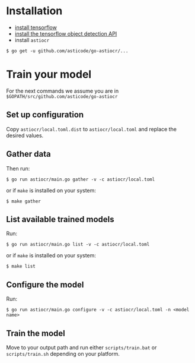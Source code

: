 # Installation

- [install tensorflow](https://www.tensorflow.org/install/)
- [install the tensorflow object detection API](https://github.com/tensorflow/models/blob/master/research/object_detection/g3doc/installation.md)
- install `astiocr` 

```
$ go get -u github.com/asticode/go-astiocr/...
```

# Train your model

For the next commands we assume you are in `$GOPATH/src/github.com/asticode/go-astiocr`

## Set up configuration

Copy `astiocr/local.toml.dist` to `astiocr/local.toml` and replace the desired values.

## Gather data

Then run:

```
$ go run astiocr/main.go gather -v -c astiocr/local.toml
```

or if `make` is installed on your system:

```
$ make gather
```

## List available trained models

Run:

```
$ go run astiocr/main.go list -v -c astiocr/local.toml
```

or if `make` is installed on your system:

```
$ make list
```

## Configure the model

Run:

```
$ go run astiocr/main.go configure -v -c astiocr/local.toml -n <model name>
```

## Train the model

Move to your output path and run either `scripts/train.bat` or `scripts/train.sh` depending on your platform.
